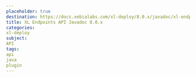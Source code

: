 ```yaml
---
placeholder: true
destination: https://docs.xebialabs.com/xl-deploy/8.0.x/javadoc/xl-endpoints-api/index.html
title: XL Endpoints API Javadoc 8.0.x
categories:
xl-deploy
subject:
API
tags:
api
java
plugin
---
```

